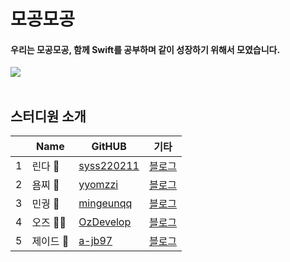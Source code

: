# 모공모공
#### 우리는 모공모공, 함께 **Swift**를 공부하며 같이 성장하기 위해서 모였습니다.  


![](https://developer.apple.com/home/images/hero-wwdc23/phase3-x248at/wwdc23-hero-large-phase3_2x.webp)
<br>
</br>

## 스터디원 소개
|  | Name | GitHUB | 기타 |
|---|---|---| ---| 
|1| 린다 🍎 | [syss220211](https://github.com/syss220211) | [블로그](https://sy-catbutler.tistory.com/) |
|2| 욤찌 🐼 |[yyomzzi](https://github.com/yyomzzi)|[블로그](https://yyomzzi.tistory.com)|
|3| 민궝 🎃 |[mingeunqq](https://github.com/mingeunchoqq)|[블로그](https://todayapp.tistory.com/)|
|4| 오즈 🏄🏻 |[OzDevelop](https://github.com/OzDevelop)|[블로그](https://ozdevelop.tistory.com/)|
|5| 제이드 💎 |[a-jb97](https://github.com/a-jb97)|[블로그]([https://devstudy-archive.tistory.com/](https://velog.io/@a-jb97)https://velog.io/@a-jb97)|




